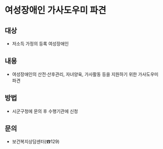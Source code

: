 # 여성장애인 가사도우미 파견

## 대상
- 저소득 가정의 등록 여성장애인 

## 내용
- 여성장애인의 산전·산후관리, 자녀양육, 가사활동 등을 지원하기 위한 가사도우미 파견

## 방법
- 시군구청에 문의 후 수행기관에 신청

## 문의
- 보건복지상담센터(☎129)